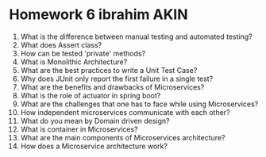# Homework 6 ibrahim AKIN

1. What is the difference between manual testing and automated testing?
2. What does Assert class?
3. How can be tested 'private' methods?
4. What is Monolithic Architecture?
5. What are the best practices to write a Unit Test Case?
6. Why does JUnit only report the first failure in a single test?
7. What are the benefits and drawbacks of Microservices?
8. What is the role of actuator in spring boot?
9. What are the challenges that one has to face while using Microservices?
10. How independent microservices communicate with each other?
11. What do you mean by Domain driven design?
12. What is container in Microservices?
13. What are the main components of Microservices architecture?
14. How does a Microservice architecture work?
